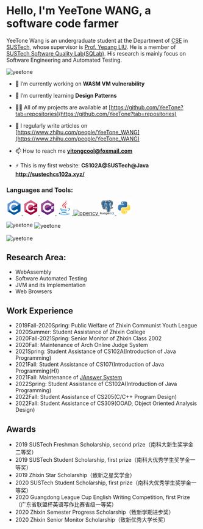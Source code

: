 # Hello, I'm YeeTone WANG, a software code farmer

YeeTone Wang is an undergraduate student at the Department of [CSE](http://cse.sustech.edu.cn/) in [SUSTech](https://sustech.edu.cn/en/), 
whose supervisor is [Prof. Yepang LIU](https://yepangliu.github.io/).
He is a member of [SUSTech Software Quality Lab(SQLab)](https://sqlab-sustech.github.io/index.html).
His research is mainly focus on Software Engineering and Automated Testing.
<p align="left"> <img src="https://komarev.com/ghpvc/?username=yeetone&label=Profile%20views&color=0e75b6&style=flat" alt="yeetone" /> </p>

- 🔭 I’m currently working on **WASM VM vulnerability**

- 🌱 I’m currently learning **Design Patterns**

- 👨‍💻 All of my projects are available at [https://github.com/YeeTone?tab=repositories](https://github.com/YeeTone?tab=repositories)

- 📝 I regularly write articles on [https://www.zhihu.com/people/YeeTone_WANG](https://www.zhihu.com/people/YeeTone_WANG)

- 📫 How to reach me **yitongcool@foxmail.com**

- ⚡ This is my first website: **CS102A@SUSTech@Java http://sustechcs102a.xyz/**


<h3 align="left">Languages and Tools:</h3>
<p align="left"> <a href="https://www.cprogramming.com/" target="_blank"> <img src="https://raw.githubusercontent.com/devicons/devicon/master/icons/c/c-original.svg" alt="c" width="40" height="40"/> </a> <a href="https://www.w3schools.com/cpp/" target="_blank"> <img src="https://raw.githubusercontent.com/devicons/devicon/master/icons/cplusplus/cplusplus-original.svg" alt="cplusplus" width="40" height="40"/> </a> <a href="https://www.w3schools.com/cs/" target="_blank"> <img src="https://raw.githubusercontent.com/devicons/devicon/master/icons/csharp/csharp-original.svg" alt="csharp" width="40" height="40"/> </a> <a href="https://www.java.com" target="_blank"> <img src="https://raw.githubusercontent.com/devicons/devicon/master/icons/java/java-original.svg" alt="java" width="40" height="40"/> </a> <a href="https://opencv.org/" target="_blank"> <img src="https://www.vectorlogo.zone/logos/opencv/opencv-icon.svg" alt="opencv" width="40" height="40"/> </a> <a href="https://www.postgresql.org" target="_blank"> <img src="https://raw.githubusercontent.com/devicons/devicon/master/icons/postgresql/postgresql-original-wordmark.svg" alt="postgresql" width="40" height="40"/> </a> <a href="https://www.python.org" target="_blank"> <img src="https://raw.githubusercontent.com/devicons/devicon/master/icons/python/python-original.svg" alt="python" width="40" height="40"/> </a> </p>

<p><img align="left" src="https://github-readme-stats.vercel.app/api/top-langs?username=yeetone&show_icons=true&locale=en&layout=compact" alt="yeetone" /></p>

<p>&nbsp;<img align="center" src="https://github-readme-stats.vercel.app/api?username=yeetone&show_icons=true&locale=en" alt="yeetone" /></p>

<p><img align="center" src="https://github-readme-streak-stats.herokuapp.com/?user=yeetone&" alt="yeetone" /></p>

## Research Area:
- WebAssembly
- Software Automated Testing
- JVM and its Implementation
- Web Browsers

## Work Experience
- 2019Fall-2020Spring: Public Welfare of Zhixin Communist Youth League
- 2020Summer: Student Assistance of Zhixin College
- 2020Fall-2021Spring: Senior Monitor of Zhixin Class 2002
- 2020Fall: Maintenance of Arch Online Judge System
- 2021Spring: Student Assistance of CS102A(Introduction of Java Programming)
- 2021Fall: Student Assistance of CS107(Introduction of Java Programming(H))
- 2021Fall: Maintenance of [JAnswer System](http://sustechcs102a.xyz/)
- 2022Spring: Student Assistance of CS102A(Introduction of Java Programming)
- 2022Fall: Student Assistance of CS205(C/C++ Program Design)
- 2022Fall: Student Assistance of CS309(OOAD, Object Oriented Analysis Design)

## Awards
- 2019 SUSTech Freshman Scholarship, second prize（南科大新生奖学金二等奖）
- 2019 SUSTech Student Scholarship, first prize（南科大优秀学生奖学金一等奖）
- 2019 Zhixin Star Scholarship（致新之星奖学金）
- 2020 SUSTech Student Scholarship, first prize（南科大优秀学生奖学金一等奖）
- 2020 Guangdong League Cup English Writing Competition, first Prize（广东省联盟杯英语写作比赛省级一等奖）
- 2020 Zhixin Semester Progress Scholarship（致新学期进步奖）
- 2020 Zhixin Senior Monitor Scholarship（致新优秀大学长奖）
